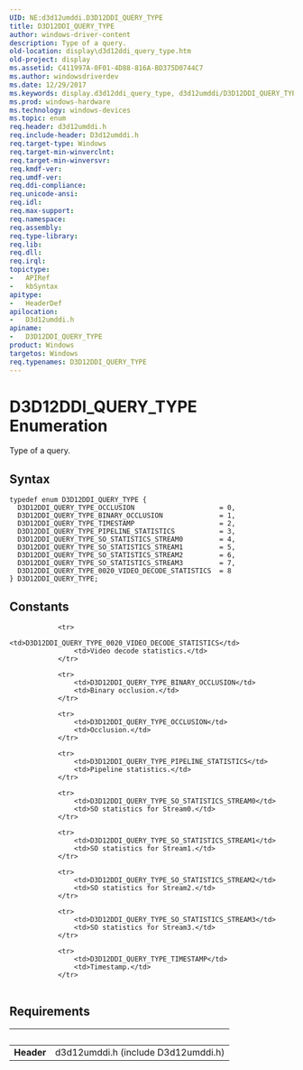 ```yaml
---
UID: NE:d3d12umddi.D3D12DDI_QUERY_TYPE
title: D3D12DDI_QUERY_TYPE
author: windows-driver-content
description: Type of a query.
old-location: display\d3d12ddi_query_type.htm
old-project: display
ms.assetid: C411997A-0F01-4D88-816A-BD375D0744C7
ms.author: windowsdriverdev
ms.date: 12/29/2017
ms.keywords: display.d3d12ddi_query_type, d3d12umddi/D3D12DDI_QUERY_TYPE_SO_STATISTICS_STREAM3, d3d12umddi/D3D12DDI_QUERY_TYPE_OCCLUSION, D3D12DDI_QUERY_TYPE_SO_STATISTICS_STREAM2, D3D12DDI_QUERY_TYPE enumeration [Display Devices], D3D12DDI_QUERY_TYPE_SO_STATISTICS_STREAM3, D3D12DDI_QUERY_TYPE_OCCLUSION, D3D12DDI_QUERY_TYPE_BINARY_OCCLUSION, d3d12umddi/D3D12DDI_QUERY_TYPE_SO_STATISTICS_STREAM0, D3D12DDI_QUERY_TYPE_PIPELINE_STATISTICS, d3d12umddi/D3D12DDI_QUERY_TYPE, d3d12umddi/D3D12DDI_QUERY_TYPE_0020_VIDEO_DECODE_STATISTICS, d3d12umddi/D3D12DDI_QUERY_TYPE_TIMESTAMP, d3d12umddi/D3D12DDI_QUERY_TYPE_BINARY_OCCLUSION, d3d12umddi/D3D12DDI_QUERY_TYPE_SO_STATISTICS_STREAM2, D3D12DDI_QUERY_TYPE_SO_STATISTICS_STREAM1, D3D12DDI_QUERY_TYPE_TIMESTAMP, D3D12DDI_QUERY_TYPE_0020_VIDEO_DECODE_STATISTICS, d3d12umddi/D3D12DDI_QUERY_TYPE_SO_STATISTICS_STREAM1, d3d12umddi/D3D12DDI_QUERY_TYPE_PIPELINE_STATISTICS, D3D12DDI_QUERY_TYPE_SO_STATISTICS_STREAM0, D3D12DDI_QUERY_TYPE
ms.prod: windows-hardware
ms.technology: windows-devices
ms.topic: enum
req.header: d3d12umddi.h
req.include-header: D3d12umddi.h
req.target-type: Windows
req.target-min-winverclnt: 
req.target-min-winversvr: 
req.kmdf-ver: 
req.umdf-ver: 
req.ddi-compliance: 
req.unicode-ansi: 
req.idl: 
req.max-support: 
req.namespace: 
req.assembly: 
req.type-library: 
req.lib: 
req.dll: 
req.irql: 
topictype:
-	APIRef
-	kbSyntax
apitype:
-	HeaderDef
apilocation:
-	D3d12umddi.h
apiname:
-	D3D12DDI_QUERY_TYPE
product: Windows
targetos: Windows
req.typenames: D3D12DDI_QUERY_TYPE
---
```


# D3D12DDI_QUERY_TYPE Enumeration
Type of a query.

## Syntax
````
typedef enum D3D12DDI_QUERY_TYPE { 
  D3D12DDI_QUERY_TYPE_OCCLUSION                     = 0,
  D3D12DDI_QUERY_TYPE_BINARY_OCCLUSION              = 1,
  D3D12DDI_QUERY_TYPE_TIMESTAMP                     = 2,
  D3D12DDI_QUERY_TYPE_PIPELINE_STATISTICS           = 3,
  D3D12DDI_QUERY_TYPE_SO_STATISTICS_STREAM0         = 4,
  D3D12DDI_QUERY_TYPE_SO_STATISTICS_STREAM1         = 5,
  D3D12DDI_QUERY_TYPE_SO_STATISTICS_STREAM2         = 6,
  D3D12DDI_QUERY_TYPE_SO_STATISTICS_STREAM3         = 7,
  D3D12DDI_QUERY_TYPE_0020_VIDEO_DECODE_STATISTICS  = 8
} D3D12DDI_QUERY_TYPE;
````

## Constants

<table>
            
                <tr>
                    <td>D3D12DDI_QUERY_TYPE_0020_VIDEO_DECODE_STATISTICS</td>
                    <td>Video decode statistics.</td>
                </tr>
            
                <tr>
                    <td>D3D12DDI_QUERY_TYPE_BINARY_OCCLUSION</td>
                    <td>Binary occlusion.</td>
                </tr>
            
                <tr>
                    <td>D3D12DDI_QUERY_TYPE_OCCLUSION</td>
                    <td>Occlusion.</td>
                </tr>
            
                <tr>
                    <td>D3D12DDI_QUERY_TYPE_PIPELINE_STATISTICS</td>
                    <td>Pipeline statistics.</td>
                </tr>
            
                <tr>
                    <td>D3D12DDI_QUERY_TYPE_SO_STATISTICS_STREAM0</td>
                    <td>SO statistics for Stream0.</td>
                </tr>
            
                <tr>
                    <td>D3D12DDI_QUERY_TYPE_SO_STATISTICS_STREAM1</td>
                    <td>SO statistics for Stream1.</td>
                </tr>
            
                <tr>
                    <td>D3D12DDI_QUERY_TYPE_SO_STATISTICS_STREAM2</td>
                    <td>SO statistics for Stream2.</td>
                </tr>
            
                <tr>
                    <td>D3D12DDI_QUERY_TYPE_SO_STATISTICS_STREAM3</td>
                    <td>SO statistics for Stream3.</td>
                </tr>
            
                <tr>
                    <td>D3D12DDI_QUERY_TYPE_TIMESTAMP</td>
                    <td>Timestamp.</td>
                </tr>
</table>


## Requirements
| &nbsp; | &nbsp; |
| ---- |:---- |
| **Header** | d3d12umddi.h (include D3d12umddi.h) |